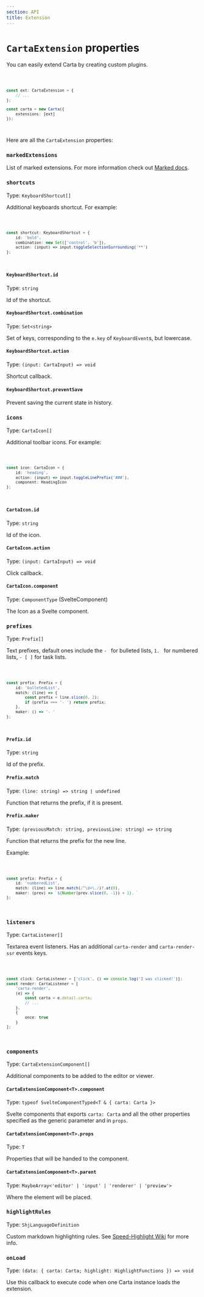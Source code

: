 ```yaml
---
section: API
title: Extension
---
```


<script>
  import Code from '$lib/components/code/Code.svelte';
</script>

# `CartaExtension` properties

You can easily extend Carta by creating custom plugins.

<Code>

```ts
const ext: CartaExtension = {
	// ...
};

const carta = new Carta({
	extensions: [ext]
});
```

</Code>

Here are all the `CartaExtension` properties:

### `markedExtensions`

List of marked extensions. For more information check out [Marked docs](https://marked.js.org/using_pro).

### `shortcuts`

Type: `KeyboardShortcut[]`

Additional keyboards shortcut. For example:

<Code>

```ts
const shortcut: KeyboardShortcut = {
	id: 'bold',
	combination: new Set(['control', 'b']),
	action: (input) => input.toggleSelectionSurrounding('**')
};
```

</Code>

#### `KeyboardShortcut.id`

Type: `string`

Id of the shortcut.

#### `KeyboardShortcut.combination`

Type: `Set<string>`

Set of keys, corresponding to the `e.key` of `KeyboardEvent`s, but lowercase.

#### `KeyboardShortcut.action`

Type: `(input: CartaInput) => void`

Shortcut callback.

#### `KeyboardShortcut.preventSave`

Prevent saving the current state in history.

### `icons`

Type: `CartaIcon[]`

Additional toolbar icons. For example:

<Code>

```ts
const icon: CartaIcon = {
	id: 'heading',
	action: (input) => input.toggleLinePrefix('###'),
	component: HeadingIcon
};
```

</Code>

#### `CartaIcon.id`

Type: `string`

Id of the icon.

#### `CartaIcon.action`

Type: `(input: CartaInput) => void`

Click callback.

#### `CartaIcon.component`

Type: `ComponentType` (SvelteComponent)

The Icon as a Svelte component.

### `prefixes`

Type: `Prefix[]`

Text prefixes, default ones include the `- ` for bulleted lists, `1. ` for numbered lists, `- [ ]` for task lists.

<Code>

```ts
const prefix: Prefix = {
	id: 'bulletedList',
	match: (line) => {
		const prefix = line.slice(0, 2);
		if (prefix === '- ') return prefix;
	},
	maker: () => '- '
};
```

</Code>

#### `Prefix.id`

Type: `string`

Id of the prefix.

#### `Prefix.match`

Type: `(line: string) => string | undefined`

Function that returns the prefix, if it is present.

#### `Prefix.maker`

Type: `(previousMatch: string, previousLine: string) => string`

Function that returns the prefix for the new line.

Example:

<Code>

```ts
const prefix: Prefix = {
	id: 'numberedList',
	match: (line) => line.match(/^\d+\./)?.at(0),
	maker: (prev) => `${Number(prev.slice(0, -1)) + 1}. `
};
```

</Code>

### `listeners`

Type: `CartaListener[]`

Textarea event listeners. Has an additional `carta-render` and `carta-render-ssr` events keys.

<Code>

```ts
const click: CartaListener = ['click', () => console.log('I was clicked!')];
const render: CartaListener = [
	'carta-render',
	(e) => {
		const carta = e.detail.carta;
		// ...
	},
	{
		once: true
	}
];
```

</Code>

### `components`

Type: `CartaExtensionComponent[]`

Additional components to be added to the editor or viewer.

#### `CartaExtensionComponent<T>.component`

Type: `typeof SvelteComponentTyped<T & { carta: Carta }>`

Svelte components that exports `carta: Carta` and all the other properties specified as the generic parameter and in `props`.

#### `CartaExtensionComponent<T>.props`

Type: `T`

Properties that will be handed to the component.

#### `CartaExtensionComponent<T>.parent`

Type: `MaybeArray<'editor' | 'input' | 'renderer' | 'preview'>`

Where the element will be placed.

### `highlightRules`

Type: `ShjLanguageDefinition`

Custom markdown highlighting rules. See [Speed-Highlight Wiki](https://github.com/speed-highlight/core/wiki/Create-or-suggest-new-languages) for more info.

### `onLoad`

Type: `(data: { carta: Carta; highlight: HighlightFunctions }) => void`

Use this callback to execute code when one Carta instance loads the extension.
